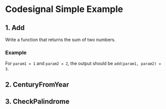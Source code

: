 # Codesignal Simple Example

## 1. Add

Write a function that returns the sum of two numbers.
### Example

For `param1 = 1` and `param2 = 2`, the output should be
`add(param1, param2) = 3`.

## 2. CenturyFromYear
## 3. CheckPalindrome

